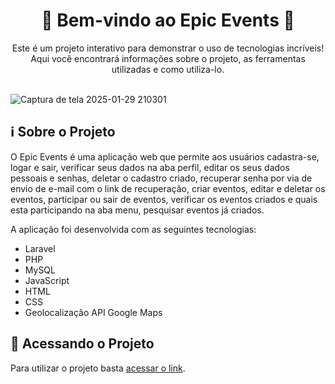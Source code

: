 
<h1 align="center">🎉 Bem-vindo ao Epic Events 🚀</h1>

<div align="center">
Este é um projeto interativo para demonstrar o uso de tecnologias incríveis! Aqui você encontrará informações sobre o projeto, as ferramentas utilizadas e como utiliza-lo.
</div>

<br>

![Captura de tela 2025-01-29 210301](https://github.com/user-attachments/assets/f0c92d1c-5c7a-4a94-9820-67c40529ab15)

## ℹ️ Sobre o Projeto

O Epic Events é uma aplicação web que permite aos usuários cadastra-se, logar e sair, verificar seus dados na aba perfil, editar os seus dados pessoais e senhas, deletar o cadastro criado, recuperar senha por via de envio de e-mail com o link de recuperação, criar eventos, editar e deletar os eventos, participar ou sair de eventos, verificar os eventos criados e quais esta participando na aba menu, pesquisar eventos já criados.

A aplicação foi desenvolvida com as seguintes tecnologias:

- Laravel
- PHP
- MySQL
- JavaScript
- HTML
- CSS
- Geolocalização API Google Maps

## 🚀 Acessando o Projeto

Para utilizar o projeto basta <a href="https://app-epicevents-9e0e10943cc7.herokuapp.com/">acessar o link</a>.
